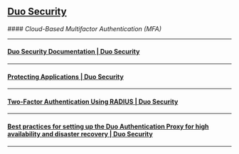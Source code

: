 
## [Duo Security](https://duo.com/)
*#### Cloud-Based Multifactor Authentication (MFA)*

***

#### [Duo Security Documentation | Duo Security](https://duo.com/docs)

***

#### [Protecting Applications | Duo Security](https://duo.com/docs/protecting-applications)

***

#### [Two-Factor Authentication Using RADIUS | Duo Security](https://duo.com/docs/radius)

***

#### [Best practices for setting up the Duo Authentication Proxy for high availability and disaster recovery | Duo Security](https://help.duo.com/s/article/authentication-proxy-availability?language=en_US)

***